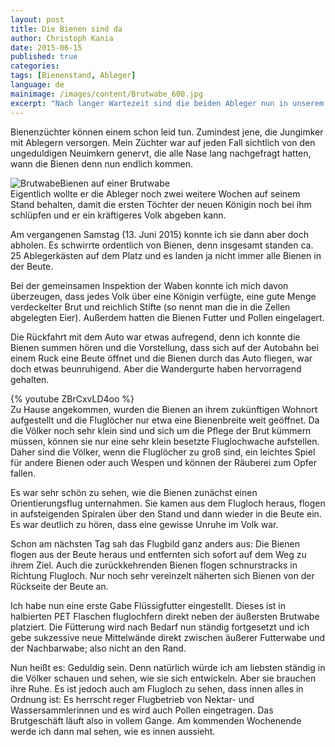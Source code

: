 ```yaml
---
layout: post
title: Die Bienen sind da
author: Christoph Kania
date: 2015-06-15
published: true
categories:
tags: [Bienenstand, Ableger]
language: de
mainimage: /images/content/Brutwabe_600.jpg
excerpt: "Nach langer Wartezeit sind die beiden Ableger nun in unserem Garten aufgestellt und wir beobachten zufrieden das muntere Treiben."
---
```


Bienenzüchter können einem schon leid tun. Zumindest jene, die Jungimker mit Ablegern versorgen. Mein Züchter war auf jeden Fall sichtlich von den ungeduldigen Neuimkern genervt, die alle Nase lang nachgefragt hatten, wann die Bienen denn nun endlich kommen.

<div class="imageleft" style="max-width:300px;"><img class="img-responsive img-rounded" src="{{ site.url }}/images/content/Brutwabe_600.jpg" alt="Brutwabe" />Bienen auf einer Brutwabe</div>Eigentlich wollte er die Ableger noch zwei weitere Wochen auf seinem Stand behalten, damit die ersten Töchter der neuen Königin noch bei ihm schlüpfen und er ein kräftigeres Volk abgeben kann. 

Am vergangenen Samstag (13. Juni 2015) konnte ich sie dann aber doch abholen. Es schwirrte ordentlich von Bienen, denn insgesamt standen ca. 25 Ablegerkästen auf dem Platz und es landen ja nicht immer alle Bienen in der Beute.

Bei der gemeinsamen Inspektion der Waben konnte ich mich davon überzeugen, dass jedes Volk über eine Königin verfügte, eine gute Menge verdeckelter Brut und reichlich Stifte (so nennt man die in die Zellen abgelegten Eier). Außerdem hatten die Bienen Futter und Pollen eingelagert.

Die Rückfahrt mit dem Auto war etwas aufregend, denn ich konnte die Bienen summen hören und die Vorstellung, dass sich auf der Autobahn bei einem Ruck eine Beute öffnet und die Bienen durch das Auto fliegen, war doch etwas beunruhigend. Aber die Wandergurte haben hervorragend gehalten.

<div class="imageright hideinprint" style="max-width:420px;">{% youtube ZBrCxvLD4oo %}</div>Zu Hause angekommen, wurden die Bienen an ihrem zukünftigen Wohnort aufgestellt und die Fluglöcher nur etwa eine Bienenbreite weit geöffnet. Da die Völker noch sehr klein sind und sich um die Pflege der Brut kümmern müssen, können sie nur eine sehr klein besetzte Fluglochwache aufstellen. Daher sind die Völker, wenn die Fluglöcher zu groß sind, ein leichtes Spiel für andere Bienen oder auch Wespen und können der Räuberei zum Opfer fallen.

Es war sehr schön zu sehen, wie die Bienen zunächst einen Orientierungsflug unternahmen. Sie kamen aus dem Flugloch heraus, flogen in aufsteigenden Spiralen über den Stand und dann wieder in die Beute ein. Es war deutlich zu hören, dass eine gewisse Unruhe im Volk war.

Schon am nächsten Tag sah das Flugbild ganz anders aus: Die Bienen flogen aus der Beute heraus und entfernten sich sofort auf dem Weg zu ihrem Ziel. Auch die zurückkehrenden Bienen flogen schnurstracks in Richtung Flugloch. Nur noch sehr vereinzelt näherten sich Bienen von der Rückseite der Beute an.

Ich habe nun eine erste Gabe Flüssigfutter eingestellt. Dieses ist in halbierten PET Flaschen fluglochfern direkt neben der äußersten Brutwabe platziert. Die Fütterung wird nach Bedarf nun ständig fortgesetzt und ich gebe sukzessive neue Mittelwände direkt zwischen äußerer Futterwabe und der Nachbarwabe; also nicht an den Rand.

Nun heißt es: Geduldig sein. Denn natürlich würde ich am liebsten ständig in die Völker schauen und sehen, wie sie sich entwickeln. Aber sie brauchen ihre Ruhe. Es ist jedoch auch am Flugloch zu sehen, dass innen alles in Ordnung ist: Es herrscht reger Flugbetrieb von Nektar- und Wassersammlerinnen und es wird auch Pollen eingetragen. Das Brutgeschäft läuft also in vollem Gange. Am kommenden Wochenende werde ich dann mal sehen, wie es innen aussieht.
